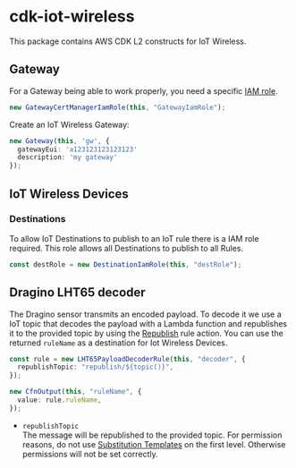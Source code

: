 # cdk-iot-wireless

This package contains AWS CDK L2 constructs for IoT Wireless.

## Gateway

For a Gateway being able to work properly, you need a specific [IAM role](https://docs.aws.amazon.com/iot/latest/developerguide/connect-iot-lorawan-rfregion-permissions.html#connect-iot-lorawan-onboard-permissions).

```typescript
new GatewayCertManagerIamRole(this, "GatewayIamRole");
```

Create an IoT Wireless Gateway:

```typescript
new Gateway(this, 'gw', {
  gatewayEui: 'a123123123123123'
  description: 'my gateway'
});
```

## IoT Wireless Devices

### Destinations

To allow IoT Destinations to publish to an IoT rule there is a IAM role required. This role allows all Destinations to publish to all Rules.

```typescript
const destRole = new DestinationIamRole(this, "destRole");
```

## Dragino LHT65 decoder

The Dragino sensor transmits an encoded payload. To decode it we use a IoT topic that decodes the payload with a Lambda function and republishes it to the provided topic by using the [Republish](https://docs.aws.amazon.com/iot/latest/developerguide/republish-rule-action.html) rule action. You can use the returned `ruleName` as a destination for Iot Wireless Devices.

```typescript
const rule = new LHT65PayloadDecoderRule(this, "decoder", {
  republishTopic: "republish/${topic()}",
});

new CfnOutput(this, "ruleName", {
  value: rule.ruleName,
});
```

- `republishTopic`  
  The message will be republished to the provided topic. For permission reasons, do not use [Substitution Templates](https://docs.aws.amazon.com/iot/latest/developerguide/iot-substitution-templates.html) on the first level. Otherwise permissions will not be set correctly.
